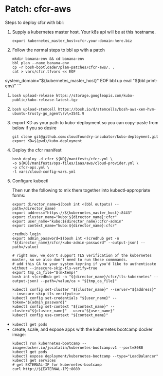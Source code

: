 # Patch: cfcr-aws

Steps to deploy cfcr with bbl:

1. Supply a kubernetes master host. Your k8s api will be at this hostname.
    ```
    export kubernetes_master_host=cfcr.your-domain-here.biz
    ```
1. Follow the normal steps to bbl up with a patch
    ```
    mkdir banana-env && cd banana-env
    bbl plan --name banana-env
    cp -r bosh-bootloader/plan-patches/cfcr-aws/. .
    cat > vars/cfcr.tfvars << EOF
system_domain="${kubernetes_master_host}"
EOF
    bbl up
    eval "$(bbl print-env)"
    ```

1. `bosh upload-release https://storage.googleapis.com/kubo-public/kubo-release-latest.tgz`

1. `bosh upload-stemcell https://bosh.io/d/stemcells/bosh-aws-xen-hvm-ubuntu-trusty-go_agent\?v\=3541.9`

1. export KD as your path to kubo-deployment so you can copy-paste from below if you so desire
   ```
   git clone git@github.com:cloudfoundry-incubator/kubo-deployment.git
   export KD=$(pwd)/kubo-deployment
   ```

1. Deploy the cfcr manifest
   ```
   bosh deploy -d cfcr ${KD}/manifests/cfcr.yml \
   -o ${KD}/manifests/ops-files/iaas/aws/cloud-provider.yml \
   -o cfcr-ops.yml \
   -l vars/cloud-config-vars.yml
   ```

1. Configure kubectl

   Then run the following to mix them together into kubectl-appropriate forms:
   ```
   export director_name=$(bosh int <(bbl outputs) --path=/director_name)
   export address="https://${kubernetes_master_host}:8443"
   export cluster_name="kubo:${director_name}:cfcr"
   export user_name="kubo:${director_name}:cfcr-admin"
   export context_name="kubo:${director_name}:cfcr"

   credhub login
   export admin_password=$(bosh int <(credhub get -n "${director_name}/cfcr/kubo-admin-password" --output-json) --path=/value)

   # right now, we don't support TLS verification of the kubernetes master, so we also don't need to run these commmands.
   # add this CA to your system keyring if you'd like to authenticate without --insecure-skip-tls-verify=true
   export tmp_ca_file="$(mktemp)"
   bosh int <(credhub get -n "${director_name}/cfcr/tls-kubernetes" --output-json) --path=/value/ca > "${tmp_ca_file}"

   kubectl config set-cluster "${cluster_name}" --server="${address}" --insecure-skip-tls-verify=true
   kubectl config set-credentials "${user_name}" --token="${admin_password}"
   kubectl config set-context "${context_name}" --cluster="${cluster_name}" --user="${user_name}"
   kubectl config use-context "${context_name}"
   ```

 - `kubectl get pods`
 - create, scale, and expose apps with the kubernetes bootcamp docker image:
   ```
   kubectl run kubernetes-bootcamp --image=docker.io/jocatalin/kubernetes-bootcamp:v1 --port=8080
   kubectl get pods
   kubectl expose deployment/kubernetes-bootcamp --type="LoadBalancer"
   kubectl get services
   # get EXTERNAL-IP for kubernetes-bootcamp
   curl http://${EXTERNAL-IP}:8080
   ```

